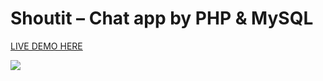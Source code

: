 ﻿# Shoutit – Chat app by PHP & MySQL

<a href="http://duynguyen-dev.cf/shoutit/" target="_blank">LIVE DEMO HERE</a>


<img src="https://imgur.com/EvfFgHu.png">




